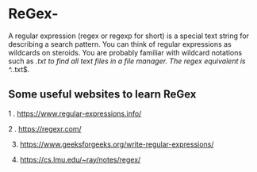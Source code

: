 # ReGex-
A regular expression (regex or regexp for short) is a special text string for describing a search pattern. You can think of regular expressions as wildcards on steroids. You are probably familiar with wildcard notations such as *.txt to find all text files in a file manager. The regex equivalent is ^.*\.txt$.


## Some useful websites to learn ReGex

1 . https://www.regular-expressions.info/


2 . https://regexr.com/


3. https://www.geeksforgeeks.org/write-regular-expressions/


4. https://cs.lmu.edu/~ray/notes/regex/
